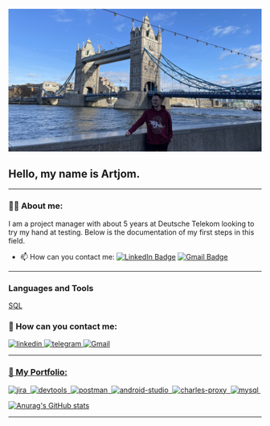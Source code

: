![Header](https://github.com/artjomivanov/artjomivanov/blob/main/assets/IMG_6795.jpeg)

## Hello, my name is Artjom.

---

### 👨‍💻 About me:

I am a project manager with about 5 years at Deutsche Telekom looking to try my hand at testing. Below is the documentation of my first steps in this field.

- 📫 How can you contact me: [![LinkedIn Badge](https://img.shields.io/badge/-@artjomivanov-blue?style=flat&logo=LinkedIn&logoColor=white)](https://www.linkedin.com/in/artjom-ivanov/) [![Gmail Badge](https://img.shields.io/badge/-Gmail-red?style=flat&logo=Gmail&logoColor=white)](mailto:artjom.ivanov17@gmail.com)

---
### Languages and Tools
[SQL](https://img.shields.io/badge/-SQL-black?style=for-the-badge&logo=appveyor)

### 🤝 How can you contact me:

  <div id="badges">
    <a href="https://www.linkedin.com/in/artjom-ivanov/" target="_blank">
      <img src="https://cdn-icons-png.flaticon.com/512/2504/2504799.png" width="40" height="40" alt="linkedin" />
    </a>
    <a href="https://t.me/justandy_de" target="_blank">
      <img src="https://cdn-icons-png.flaticon.com/512/2111/2111646.png" width="40" height="40" alt="telegram" />
    </a>
      <a href="mailto:artjom.ivanov17@gmail.com" target="_blank">
      <img src="https://www.flaticon.com/free-icon/gmail_888853?term=gmail&page=1&position=3&origin=search&related_id=888853" width="40" height="40" alt="Gmail" />
  </div>

---
### 📁 My Portfolio:

<div>
  <img src="https://cdn.jsdelivr.net/gh/devicons/devicon/icons/jira/jira-original.svg" title="jira" alt="jira" width="40" height="40"/>&nbsp
  <img src="https://d33wubrfki0l68.cloudfront.net/38b5c953a4667366685d55db55d057c86db1fc54/a0fdc/static/acae6b24d940347661ca901ea07f47c1/chrome-dev-logo-icon.png" title="devtools" alt="devtools" width="40" height="40"/>&nbsp
  <img src="https://seeklogo.com/images/P/postman-logo-0087CA0D15-seeklogo.com.png" title="postman" alt="postman" width="40" height="40"/>&nbsp
  <img src="https://cdn.jsdelivr.net/gh/devicons/devicon/icons/androidstudio/androidstudio-original.svg" title="android-studio" alt="android-studio" width="40" height="40"/>&nbsp
  <img src="https://cdn.icon-icons.com/icons2/3053/PNG/512/charles_proxy_macos_bigsur_icon_190302.png" title="charles-proxy" alt="charles-proxy" width="40" height="40"/>&nbsp
  <img src="https://cdn.jsdelivr.net/gh/devicons/devicon/icons/mysql/mysql-original.svg" title="mysql" alt="mysql" width="40" height="40"/>&nbsp
</div>

[![Anurag's GitHub stats](https://github-readme-stats.vercel.app/api?username=artjomivanov)](https://github.com/anuraghazra/github-readme-stats)

---